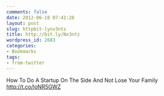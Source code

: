 ```yaml
---
comments: false
date: 2012-06-18 07:41:28
layout: post
slug: httpbit-lynx3ntz
title: http://bit.ly/Nx3ntz
wordpress_id: 2683
categories:
- Bookmarks
tags:
- from-twitter
---
```


How To Do A Startup On The Side And Not Lose Your Family http://t.co/IoNR5GWZ

